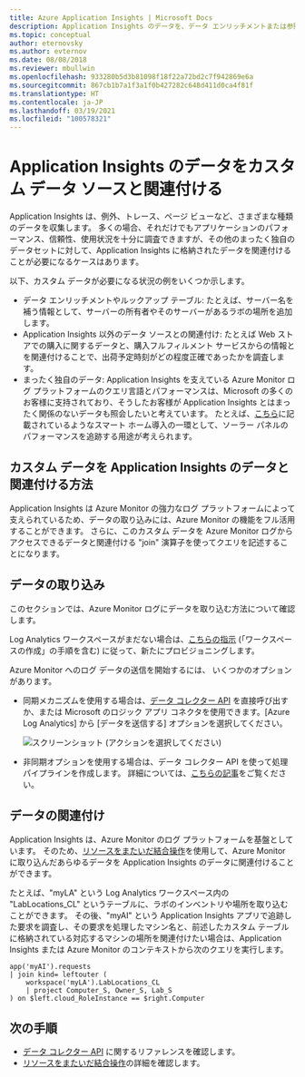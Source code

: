 ```yaml
---
title: Azure Application Insights | Microsoft Docs
description: Application Insights のデータを、データ エンリッチメントまたは参照テーブル、Application Insights 以外のデータ ソース、カスタム データなどの他のデータセットに関連付けます。
ms.topic: conceptual
author: eternovsky
ms.author: evternov
ms.date: 08/08/2018
ms.reviewer: mbullwin
ms.openlocfilehash: 933280b5d3b81098f18f22a72bd2c7f942869e6a
ms.sourcegitcommit: 867cb1b7a1f3a1f0b427282c648d411d0ca4f81f
ms.translationtype: HT
ms.contentlocale: ja-JP
ms.lasthandoff: 03/19/2021
ms.locfileid: "100578321"
---
```

# <a name="correlating-application-insights-data-with-custom-data-sources"></a>Application Insights のデータをカスタム データ ソースと関連付ける

Application Insights は、例外、トレース、ページ ビューなど、さまざまな種類のデータを収集します。 多くの場合、それだけでもアプリケーションのパフォーマンス、信頼性、使用状況を十分に調査できますが、その他のまったく独自のデータセットに対して、Application Insights に格納されたデータを関連付けることが必要になるケースはあります。

以下、カスタム データが必要になる状況の例をいくつか示します。

- データ エンリッチメントやルックアップ テーブル: たとえば、サーバー名を補う情報として、サーバーの所有者やそのサーバーがあるラボの場所を追加します。 
- Application Insights 以外のデータ ソースとの関連付け: たとえば Web ストアでの購入に関するデータと、購入フルフィルメント サービスからの情報とを関連付けることで、出荷予定時刻がどの程度正確であったかを調査します。 
- まったく独自のデータ: Application Insights を支えている Azure Monitor ログ プラットフォームのクエリ言語とパフォーマンスは、Microsoft の多くのお客様に支持されており、そうしたお客様が Application Insights とはまったく関係のないデータも照会したいと考えています。 たとえば、[こちら](https://www.catapultsystems.com/blogs/using-log-analytics-and-a-special-guest-to-forecast-electricity-generation/)に記載されているようなスマート ホーム導入の一環として、ソーラー パネルのパフォーマンスを追跡する用途が考えられます。

## <a name="how-to-correlate-custom-data-with-application-insights-data"></a>カスタム データを Application Insights のデータと関連付ける方法 

Application Insights は Azure Monitor の強力なログ プラットフォームによって支えられているため、データの取り込みには、Azure Monitor の機能をフル活用することができます。 さらに、このカスタム データを Azure Monitor ログからアクセスできるデータと関連付ける "join" 演算子を使ってクエリを記述することになります。 

## <a name="ingesting-data"></a>データの取り込み

このセクションでは、Azure Monitor ログにデータを取り込む方法について確認します。

Log Analytics ワークスペースがまだない場合は、[こちらの指示](../vm/quick-collect-azurevm.md) (「ワークスペースの作成」の手順を含む) に従って、新たにプロビジョニングします。

Azure Monitor へのログ データの送信を開始するには、 いくつかのオプションがあります。

- 同期メカニズムを使用する場合は、[データ コレクター API](../logs/data-collector-api.md) を直接呼び出すか、または Microsoft のロジック アプリ コネクタを使用できます。[Azure Log Analytics] から [データを送信する] オプションを選択してください。

  ![スクリーンショット (アクションを選択してください)](./media/custom-data-correlation/01-logic-app-connector.png)  

- 非同期オプションを使用する場合は、データ コレクター API を使って処理パイプラインを作成します。 詳細については、[こちらの記事](../logs/create-pipeline-datacollector-api.md)をご覧ください。

## <a name="correlating-data"></a>データの関連付け

Application Insights は、Azure Monitor のログ プラットフォームを基盤としています。 そのため、[リソースをまたいだ結合操作](../logs/cross-workspace-query.md)を使用して、Azure Monitor に取り込んだあらゆるデータを Application Insights のデータに関連付けることができます。

たとえば、"myLA" という Log Analytics ワークスペース内の "LabLocations_CL" というテーブルに、ラボのインベントリや場所を取り込むことができます。 その後、"myAI" という Application Insights アプリで追跡した要求を調査し、その要求を処理したマシン名と、前述したカスタム テーブルに格納されている対応するマシンの場所を関連付けたい場合は、Application Insights または Azure Monitor のコンテキストから次のクエリを実行します。

```
app('myAI').requests
| join kind= leftouter (
    workspace('myLA').LabLocations_CL
    | project Computer_S, Owner_S, Lab_S
) on $left.cloud_RoleInstance == $right.Computer
```

## <a name="next-steps"></a>次の手順

- [データ コレクター API](../logs/data-collector-api.md) に関するリファレンスを確認します。
- [リソースをまたいだ結合操作](../logs/cross-workspace-query.md)の詳細を確認します。
